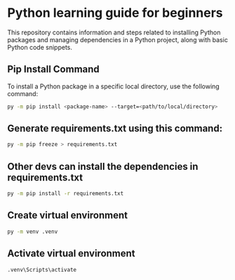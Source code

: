 # Python learning guide for beginners

This repository contains information and steps related to installing Python packages and managing dependencies in a Python project, along with basic Python code snippets.

## Pip Install Command

To install a Python package in a specific local directory, use the following command:

```bash
py -m pip install <package-name> --target=<path/to/local/directory>
```

## Generate requirements.txt using this command:

```bash
py -m pip freeze > requirements.txt
```

## Other devs can install the dependencies in requirements.txt

```bash
py -m pip install -r requirements.txt
```

## Create virtual environment

```bash
py -m venv .venv
```

## Activate virtual environment

```bash
.venv\Scripts\activate
```
